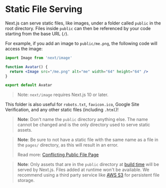 # Static File Serving

Next.js can serve static files, like images, under a folder called `public` in the root directory. Files inside `public` can then be referenced by your code starting from the base URL (`/`).

For example, if you add an image to `public/me.png`, the following code will access the image:

```jsx
import Image from 'next/image'

function Avatar() {
  return <Image src="/me.png" alt="me" width="64" height="64" />
}

export default Avatar
```

> Note: `next/image` requires Next.js 10 or later.

This folder is also useful for `robots.txt`, `favicon.ico`, Google Site Verification, and any other static files (including `.html`)!

> **Note**: Don't name the `public` directory anything else. The name cannot be changed and is the only directory used to serve static assets.

> **Note**: Be sure to not have a static file with the same name as a file in the `pages/` directory, as this will result in an error.
> 
> Read more: [Conflicting Public File Page](https://nextjs.org/docs/messages/conflicting-public-file-page)

> **Note**: Only assets that are in the `public` directory at [build time](/docs/api-reference/cli#build) will be served by Next.js. Files added at runtime won't be available. We recommend using a third party service like [AWS S3](https://aws.amazon.com/s3/) for persistent file storage.
